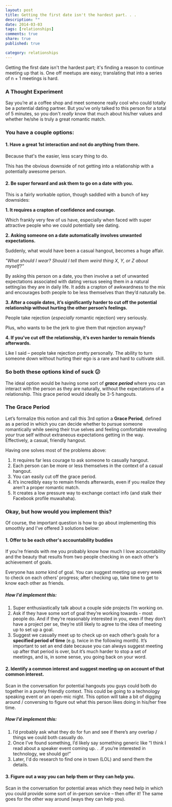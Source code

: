```yaml
---
layout: post
title: Getting the first date isn't the hardest part. . . 
description: ""
date: 2014-03-03
tags: [relationships]
comments: true
share: true
published: true

category: relationships
---
```


Getting the first date isn't the hardest part; it's finding a reason to continue meeting up that is. One off meetups are easy; translating that into a series of n + 1 meetings is hard. 

### A Thought Experiment

Say you’re at a coffee shop and meet someone really cool who could totally be a potential dating partner. But you’ve only talked to this person for a total of 5 minutes, so you don't _really_ know that much about his/her values and whether he/she is truly a great romantic match. 

### You have a couple options:

#### 1. Have a great 1st interaction and not do anything from there.

Because that's the easier, less scary thing to do. 

This has the obvious downside of not getting into a relationship with a potentially awesome person. 

#### 2. Be super forward and ask them to go on a date with you.

This is a fairly workable option, though saddled with a bunch of key downsides:

__1. It requires a crapton of confidence and courage.__

Which frankly very few of us have, especially when faced with super attractive people who we could potentially see dating. 

__2. Asking someone on a date automatically involves unwanted expectations.__

Suddenly, what would have been a casual hangout, becomes a huge affair. 

_"What should I wear? Should I tell them weird thing X, Y, or Z about myself?"_

By asking this person on a date, you then involve a set of unwanted expectations associated with dating versus seeing them in a natural setting/as they are in daily life. It adds a crapton of awkwardness to the mix and encourages both people to be less themselves than they’d naturally be.

__3. After a couple dates, it’s significantly harder to cut off the potential relationship without hurting the other person’s feelings.__

People take rejection (_especially_ romantic rejection) very seriously. 

Plus, who wants to be the jerk to give them that rejection anyway?

__4. If you’ve cut off the relationship, it’s even harder to remain friends afterwards.__

Like I said – people take rejection pretty personally. The ability to turn someone down without hurting their ego is a rare and hard to cultivate skill. 

### So both these options kind of suck 😕

The ideal option would be having some sort of <b><i> grace period </b></i> where you can interact with the person as they are naturally, without the expectations of a relationship. This grace period would ideally be 3-5 hangouts.

### The Grace Period

Let’s formalize this notion and call this 3rd option a __Grace Period__, defined as a period in which you can decide whether to pursue someone romantically while seeing their true selves and feeling comfortable revealing _your_ true self without extraneous expectations getting in the way. Effectively, a casual, friendly hangout. 

Having one solves most of the problems above: 

1.	It requires far less courage to ask someone to casually hangout.
2.	Each person can be more or less themselves in the context of a casual hangout.
3.	You can easily cut off the grace period.
4.	It’s incredibly easy to remain friends afterwards, even if you realize they aren’t a proper romantic match.
5.	It creates a low pressure way to exchange contact info (and stalk their Facebook profile muwahaha).

### Okay, but how would you implement this? 

Of course, the important question is how to go about implementing this smoothly and I've offered 3 solutions below: 

#### 1. Offer to be each other's accountability buddies 

If you're friends with me you probably know how much I love accountability and the beauty that results from two people checking in on each other's achievement of goals. 

Everyone has _some_ kind of goal. You can suggest meeting up every week to check on each others’ progress; after checking up, take time to get to know each other as friends. 

##### How I’d implement this:

1.	Super enthusiastically talk about a couple side projects I’m working on.
2.	Ask if they have some sort of goal they’re working towards - most people do. And if they’re reasonably interested in you, even if they don’t have a project per se, they’re still likely to agree to the idea of meeting up to set up a goal.
3.	Suggest we casually meet up to check up on each other’s goals for a __specified period of time__ (e.g. twice in the following month). It’s important to set an end date because you can always suggest meeting up after that period is over, but it’s much harder to stop a set of meetings, and is, in some sense, you going back on your word.

#### 2. Identify a common interest and suggest meeting up on account of that common interest.

Scan in the conversation for potential hangouts you guys could both do together in a purely friendly context. This could be going to a technology speaking event or an open-mic night. This option will take a bit of digging around / conversing to figure out what this person likes doing in his/her free time.

##### How I’d implement this:

1.	I’d probably ask what they do for fun and see if there’s any overlap / things we could both casually do. 
2.	Once I’ve found something, I’d likely say something generic like “I think I read about a speaker event coming up. . .if you’re interested in technology, we should go!” 
3. Later, I'd do research to find one in town (LOL) and send them the details. 

#### 3. Figure out a way you can help them or they can help you.

Scan in the conversation for potential areas which they need help in which you could provide some sort of in-person service – then offer it! The same goes for the other way around (ways they can help you).  